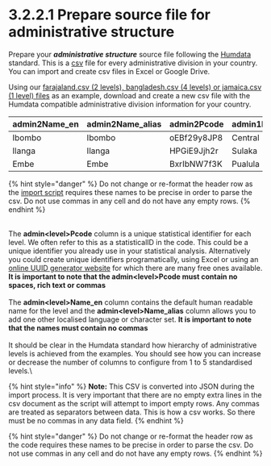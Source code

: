 # 3.2.2.1 Prepare source file for administrative structure

Prepare your _**administrative structure**_ source file following the [Humdata](https://data.humdata.org/) standard. This is a [csv](https://en.wikipedia.org/wiki/Comma-separated\_values) file for every administrative division in your country.  You can import and create csv files in Excel or Google Drive.

Using our [farajaland.csv (2 levels), bangladesh.csv (4 levels) or jamaica.csv (1 level) files](https://github.com/opencrvs/opencrvs-farajaland/tree/develop/src/features/administrative/source) as an example, download and create a new csv file with the Humdata compatible administrative division information for your country.

| admin2Name\_en | admin2Name\_alias | admin2Pcode | admin1Name\_en | admin1Name\_alias | admin1Pcode | admin0Name\_en | admin0Name\_alias | admin0Pcode |
| -------------- | ----------------- | ----------- | -------------- | ----------------- | ----------- | -------------- | ----------------- | ----------- |
| Ibombo         | Ibombo            | oEBf29y8JP8 | Central        | Central           | AWn3s2RqgAN | Farajaland     | Farajaland        | FAR         |
| Ilanga         | Ilanga            | HPGiE9Jjh2r | Sulaka         | Sulaka            | KozcEjeTyuD | Farajaland     | Farajaland        | FAR         |
| Embe           | Embe              | BxrIbNW7f3K | Pualula        | Pualula           | B1u1bVtIA92 | Farajaland     | Farajaland        | FAR         |

{% hint style="danger" %}
Do not change or re-format the header row as the [import script](../3.2.5-import-set-up-files.md) requires these names to be precise in order to parse the csv.  Do not use commas in any cell and do not have any empty rows.
{% endhint %}

\
The **admin\<level>Pcode** column is a unique statistical identifier for each level.  We often refer to this as a statisticalID in the code.  This could be a unique identifier you already use in your statistical analysis.  Alternatively you could create unique identifiers programatically, using Excel or using an [online UUID generator website](https://www.345tool.com/generator/random-id-generator) for which there are many free ones available.  **It is important to note that the admin\<level>Pcode must contain no spaces, rich text or commas**\
\
The **admin\<level>Name\_en** column contains the default human readable name for the level and the **admin\<level>Name\_alias** column allows you to add one other localised language or character set.  **It is important to note that the names must contain no commas**\
\
It should be clear in the Humdata standard how hierarchy of administrative levels is achieved from the examples.   You should see how you can increase or decrease the number of columns to configure from 1 to 5 standardised levels.\


{% hint style="info" %}
**Note:** This CSV is converted into JSON during the import process.  It is very important that there are no empty extra lines in the csv document as the script will attempt to import empty rows.  Any commas are treated as separators between data.  This is how a csv works.  So there must be no commas in any data field.
{% endhint %}



{% hint style="danger" %}
Do not change or re-format the header row as the code requires these names to be precise in order to parse the csv.  Do not use commas in any cell and do not have any empty rows.
{% endhint %}
